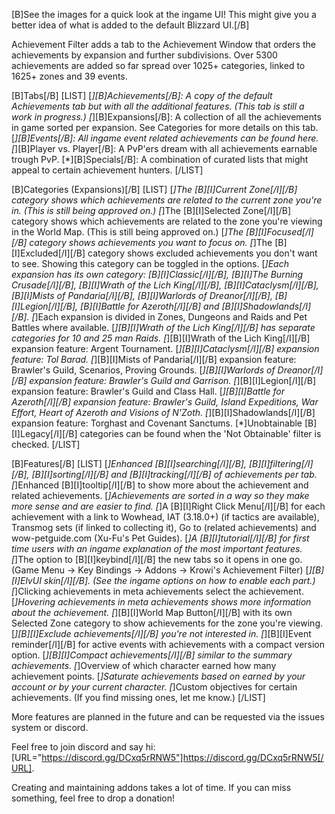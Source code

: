 [B]See the images for a quick look at the ingame UI! This might give you a better idea of what is added to the default Blizzard UI.[/B]

Achievement Filter adds a tab to the Achievement Window that orders the achievements by expansion and further subdivisions. Over 5300 achievements are added so far spread over 1025+ categories, linked to 1625+ zones and 39 events.

[B]Tabs[/B]
[LIST]
[*][B]Achievements[/B]: A copy of the default Achievements tab but with all the additional features. (This tab is still a work in progress.)
[*][B]Expansions[/B]: A collection of all the achievements in game sorted per expansion. See Categories for more details on this tab.
[*][B]Events[/B]: All ingame event related achievements can be found here.
[*][B]Player vs. Player[/B]: A PvP'ers dream with all achievements earnable trough PvP.
[*][B]Specials[/B]: A combination of curated lists that might appeal to certain achievement hunters.
[/LIST]

[B]Categories (Expansions)[/B]
[LIST]
[*]The [B][I]Current Zone[/I][/B] category shows which achievements are related to the current zone you're in. (This is still being approved on.)
[*]The [B][I]Selected Zone[/I][/B] category shows which achievements are related to the zone you're viewing in the World Map. (This is still being approved on.)
[*]The [B][I]Focused[/I][/B] category shows achievements you want to focus on.
[*]The [B][I]Excluded[/I][/B] category shows excluded achievements you don't want to see. Showing this category can be toggled in the options.
[*]Each expansion has its own category: [B][I]Classic[/I][/B], [B][I]The Burning Crusade[/I][/B], [B][I]Wrath of the Lich King[/I][/B], [B][I]Cataclysm[/I][/B], [B][I]Mists of Pandaria[/I][/B], [B][I]Warlords of Dreanor[/I][/B], [B][I]Legion[/I][/B], [B][I]Battle for Azeroth[/I][/B] and [B][I]Shadowlands[/I][/B].
[*]Each expansion is divided in Zones, Dungeons and Raids and Pet Battles where available.
[*][B][I]Wrath of the Lich King[/I][/B] has separate categories for 10 and 25 man Raids.
[*][B][I]Wrath of the Lich King[/I][/B] expansion feature: Argent Tournament.
[*][B][I]Cataclysm[/I][/B] expansion feature: Tol Barad.
[*][B][I]Mists of Pandaria[/I][/B] expansion feature: Brawler's Guild, Scenarios, Proving Grounds.
[*][B][I]Warlords of Dreanor[/I][/B] expansion feature: Brawler's Guild and Garrison.
[*][B][I]Legion[/I][/B] expansion feature: Brawler's Guild and Class Hall.
[*][B][I]Battle for Azeroth[/I][/B] expansion feature: Brawler's Guild, Island Expeditions, War Effort, Heart of Azeroth and Visions of N'Zoth.
[*][B][I]Shadowlands[/I][/B] expansion feature: Torghast and Covenant Sanctums.
[*]Unobtainable [B][I]Legacy[/I][/B] categories can be found when the 'Not Obtainable' filter is checked.
[/LIST]

[B]Features[/B]
[LIST]
[*]Enhanced [B][I]searching[/I][/B], [B][I]filtering[/I][/B], [B][I]sorting[/I][/B] and [B][I]tracking[/I][/B] of achievements per tab.
[*]Enhanced [B][I]tooltip[/I][/B] to show more about the achievement and related achievements.
[*]Achievements are sorted in a way so they make more sense and are easier to find.
[*]A [B][I]Right Click Menu[/I][/B] for each achievement with a link to Wowhead, IAT (3.18.0+) (if tactics are available), Transmog sets (if linked to collecting it), Go to (related achievements) and wow-petguide.com (Xu-Fu's Pet Guides).
[*]A [B][I]tutorial[/I][/B] for first time users with an ingame explanation of the most important features.
[*]The option to [B][I]keybind[/I][/B] the new tabs so it opens in one go. (Game Menu -> Key Bindings -> Addons -> Krowi's Achievement Filter)
[*][B][I]ElvUI skin[/I][/B]. (See the ingame options on how to enable each part.)
[*]Clicking achievements in meta achievements select the achievement.
[*]Hovering achievements in meta achievements shows more information about the achievement.
[*][B][I]World Map Button[/I][/B] with its own Selected Zone category to show achievements for the zone you're viewing.
[*][B][I]Exclude achievements[/I][/B] you're not interested in.
[*][B][I]Event reminder[/I][/B] for active events with achievements with a compact version option.
[*][B][I]Compact achievements[/I][/B] similar to the summary achievements.
[*]Overview of which character earned how many achievement points.
[*]Saturate achievements based on earned by your account or by your current character.
[*]Custom objectives for certain achievements. (If you find missing ones, let me know.)
[/LIST]

More features are planned in the future and can be requested via the issues system or discord.

Feel free to join discord and say hi: [URL="https://discord.gg/DCxq5rRNW5"]https://discord.gg/DCxq5rRNW5[/URL].

Creating and maintaining addons takes a lot of time. If you can miss something, feel free to drop a donation!

